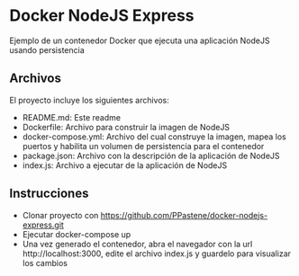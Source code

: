 # Docker NodeJS Express
Ejemplo de un contenedor Docker que ejecuta una aplicación NodeJS usando persistencia
## Archivos
El proyecto incluye los siguientes archivos:
+ README.md: Este readme
+ Dockerfile: Archivo para construir la imagen de NodeJS
+ docker-compose.yml: Archivo del cual construye la imagen, mapea los puertos y habilita un volumen de persistencia para el contenedor
+ package.json: Archivo con la descripción de la aplicación de NodeJS
+ index.js: Archivo a ejecutar de la aplicación de NodeJS
## Instrucciones
+ Clonar proyecto con https://github.com/PPastene/docker-nodejs-express.git
+ Ejecutar docker-compose up
+ Una vez generado el contenedor, abra el navegador con la url http://localhost:3000, edite el archivo index.js y guardelo para visualizar los cambios